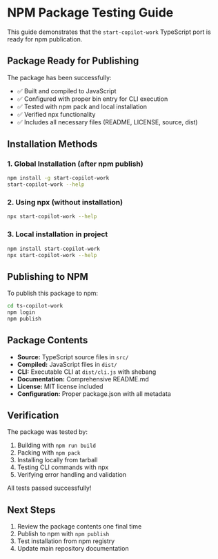 # NPM Package Testing Guide

This guide demonstrates that the `start-copilot-work` TypeScript port is ready for npm publication.

## Package Ready for Publishing

The package has been successfully:
- ✅ Built and compiled to JavaScript
- ✅ Configured with proper bin entry for CLI execution
- ✅ Tested with npm pack and local installation
- ✅ Verified npx functionality
- ✅ Includes all necessary files (README, LICENSE, source, dist)

## Installation Methods

### 1. Global Installation (after npm publish)
```bash
npm install -g start-copilot-work
start-copilot-work --help
```

### 2. Using npx (without installation)
```bash
npx start-copilot-work --help
```

### 3. Local installation in project
```bash
npm install start-copilot-work
npx start-copilot-work --help
```

## Publishing to NPM

To publish this package to npm:

```bash
cd ts-copilot-work
npm login
npm publish
```

## Package Contents

- **Source:** TypeScript source files in `src/`
- **Compiled:** JavaScript files in `dist/`
- **CLI:** Executable CLI at `dist/cli.js` with shebang
- **Documentation:** Comprehensive README.md
- **License:** MIT license included
- **Configuration:** Proper package.json with all metadata

## Verification

The package was tested by:
1. Building with `npm run build`
2. Packing with `npm pack`
3. Installing locally from tarball
4. Testing CLI commands with npx
5. Verifying error handling and validation

All tests passed successfully!

## Next Steps

1. Review the package contents one final time
2. Publish to npm with `npm publish`
3. Test installation from npm registry
4. Update main repository documentation